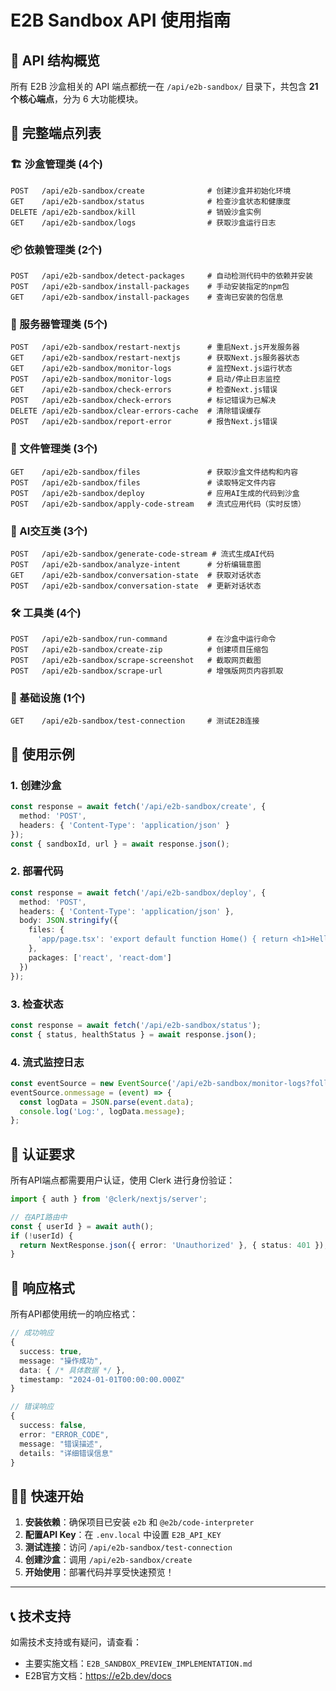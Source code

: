# E2B Sandbox API 使用指南

## 📁 API 结构概览

所有 E2B 沙盒相关的 API 端点都统一在 `/api/e2b-sandbox/` 目录下，共包含 **21个核心端点**，分为 6 大功能模块。

## 🎯 完整端点列表

### 🏗️ 沙盒管理类 (4个)
```
POST   /api/e2b-sandbox/create              # 创建沙盒并初始化环境
GET    /api/e2b-sandbox/status              # 检查沙盒状态和健康度
DELETE /api/e2b-sandbox/kill                # 销毁沙盒实例
GET    /api/e2b-sandbox/logs                # 获取沙盒运行日志
```

### 📦 依赖管理类 (2个)
```
POST   /api/e2b-sandbox/detect-packages     # 自动检测代码中的依赖并安装
POST   /api/e2b-sandbox/install-packages    # 手动安装指定的npm包
GET    /api/e2b-sandbox/install-packages    # 查询已安装的包信息
```

### 🔄 服务器管理类 (5个)
```
POST   /api/e2b-sandbox/restart-nextjs      # 重启Next.js开发服务器
GET    /api/e2b-sandbox/restart-nextjs      # 获取Next.js服务器状态
GET    /api/e2b-sandbox/monitor-logs        # 监控Next.js运行状态
POST   /api/e2b-sandbox/monitor-logs        # 启动/停止日志监控
GET    /api/e2b-sandbox/check-errors        # 检查Next.js错误
POST   /api/e2b-sandbox/check-errors        # 标记错误为已解决
DELETE /api/e2b-sandbox/clear-errors-cache  # 清除错误缓存
POST   /api/e2b-sandbox/report-error        # 报告Next.js错误
```

### 📂 文件管理类 (3个)
```
GET    /api/e2b-sandbox/files               # 获取沙盒文件结构和内容
POST   /api/e2b-sandbox/files               # 读取特定文件内容
POST   /api/e2b-sandbox/deploy              # 应用AI生成的代码到沙盒
POST   /api/e2b-sandbox/apply-code-stream   # 流式应用代码（实时反馈）
```

### 🤖 AI交互类 (3个)
```
POST   /api/e2b-sandbox/generate-code-stream # 流式生成AI代码
POST   /api/e2b-sandbox/analyze-intent      # 分析编辑意图
GET    /api/e2b-sandbox/conversation-state  # 获取对话状态
POST   /api/e2b-sandbox/conversation-state  # 更新对话状态
```

### 🛠️ 工具类 (4个)
```
POST   /api/e2b-sandbox/run-command         # 在沙盒中运行命令
POST   /api/e2b-sandbox/create-zip          # 创建项目压缩包
POST   /api/e2b-sandbox/scrape-screenshot   # 截取网页截图
POST   /api/e2b-sandbox/scrape-url          # 增强版网页内容抓取
```

### 🔧 基础设施 (1个)
```
GET    /api/e2b-sandbox/test-connection     # 测试E2B连接
```

## 🚀 使用示例

### 1. 创建沙盒
```typescript
const response = await fetch('/api/e2b-sandbox/create', {
  method: 'POST',
  headers: { 'Content-Type': 'application/json' }
});
const { sandboxId, url } = await response.json();
```

### 2. 部署代码
```typescript
const response = await fetch('/api/e2b-sandbox/deploy', {
  method: 'POST',
  headers: { 'Content-Type': 'application/json' },
  body: JSON.stringify({
    files: {
      'app/page.tsx': 'export default function Home() { return <h1>Hello!</h1>; }'
    },
    packages: ['react', 'react-dom']
  })
});
```

### 3. 检查状态
```typescript
const response = await fetch('/api/e2b-sandbox/status');
const { status, healthStatus } = await response.json();
```

### 4. 流式监控日志
```typescript
const eventSource = new EventSource('/api/e2b-sandbox/monitor-logs?follow=true');
eventSource.onmessage = (event) => {
  const logData = JSON.parse(event.data);
  console.log('Log:', logData.message);
};
```

## 🔐 认证要求

所有API端点都需要用户认证，使用 Clerk 进行身份验证：

```typescript
import { auth } from '@clerk/nextjs/server';

// 在API路由中
const { userId } = await auth();
if (!userId) {
  return NextResponse.json({ error: 'Unauthorized' }, { status: 401 });
}
```

## 📝 响应格式

所有API都使用统一的响应格式：

```typescript
// 成功响应
{
  success: true,
  message: "操作成功",
  data: { /* 具体数据 */ },
  timestamp: "2024-01-01T00:00:00.000Z"
}

// 错误响应
{
  success: false,
  error: "ERROR_CODE",
  message: "错误描述",
  details: "详细错误信息"
}
```

## 🏃‍♂️ 快速开始

1. **安装依赖**：确保项目已安装 `e2b` 和 `@e2b/code-interpreter`
2. **配置API Key**：在 `.env.local` 中设置 `E2B_API_KEY`
3. **测试连接**：访问 `/api/e2b-sandbox/test-connection`
4. **创建沙盒**：调用 `/api/e2b-sandbox/create`
5. **开始使用**：部署代码并享受快速预览！

---

## 📞 技术支持

如需技术支持或有疑问，请查看：
- 主要实施文档：`E2B_SANDBOX_PREVIEW_IMPLEMENTATION.md`
- E2B官方文档：https://e2b.dev/docs
